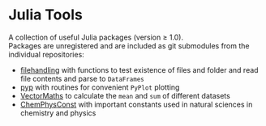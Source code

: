 Julia Tools
===========

A collection of useful Julia packages (version ≥ 1.0).  
Packages are unregistered and are included as git submodules from the individual
repositories:
- [filehandling](https://github.com/pb866/filehandling.git) with functions to test existence
  of files and folder and read file contents and parse to `DataFrames`
- [pyp](https://github.com/pb866/pyp.git) with routines for convenient `PyPlot` plotting
- [VectorMaths](https://github.com/pb866/VectorMaths.git) to calculate the `mean` and `sum`
  of different datasets
- [ChemPhysConst](https://github.com/pb866/VectorMaths.git) with important constants
  used in natural sciences in chemistry and physics
